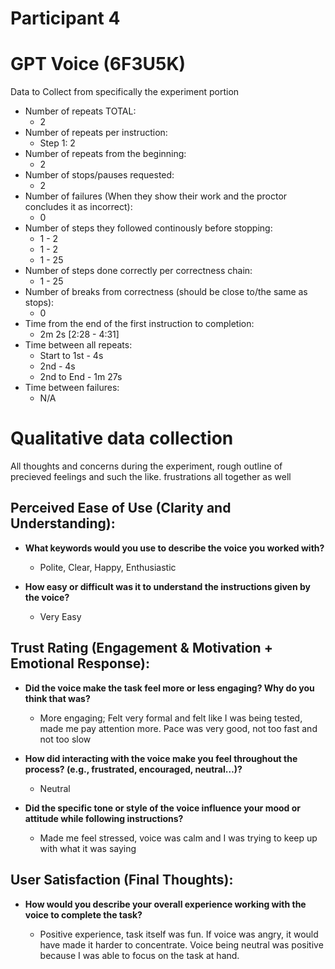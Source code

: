 # Participant 4

# GPT Voice (6F3U5K)

Data to Collect from specifically the experiment portion

- Number of repeats TOTAL:
  - 2
- Number of repeats per instruction:
  - Step 1: 2
- Number of repeats from the beginning:
  - 2
- Number of stops/pauses requested:
  - 2
- Number of failures (When they show their work and the proctor concludes it as incorrect):
  - 0
- Number of steps they followed continously before stopping:
  - 1 - 2
  - 1 - 2
  - 1 - 25
- Number of steps done correctly per correctness chain:
  - 1 - 25
- Number of breaks from correctness (should be close to/the same as stops):
  - 0
- Time from the end of the first instruction to completion:
  - 2m 2s [2:28 - 4:31]
- Time between all repeats:
  - Start to 1st - 4s
  - 2nd - 4s
  - 2nd to End - 1m 27s
- Time between failures:
  - N/A

# Qualitative data collection

All thoughts and concerns during the experiment, rough outline of precieved feelings and such the like.
frustrations all together as well

## Perceived Ease of Use (Clarity and Understanding):

- **What keywords would you use to describe the voice you worked with?**

  - Polite, Clear, Happy, Enthusiastic

- **How easy or difficult was it to understand the instructions given by the voice?**

  - Very Easy

## Trust Rating (Engagement & Motivation + Emotional Response):

- **Did the voice make the task feel more or less engaging? Why do you think that was?**

  - More engaging; Felt very formal and felt like I was being tested, made me pay attention more. Pace was very good, not too fast and not too slow

- **How did interacting with the voice make you feel throughout the process? (e.g., frustrated, encouraged, neutral…)?**

  - Neutral

- **Did the specific tone or style of the voice influence your mood or attitude while following instructions?**

  - Made me feel stressed, voice was calm and I was trying to keep up with what it was saying

## User Satisfaction (Final Thoughts):

- **How would you describe your overall experience working with the voice to complete the task?**

  - Positive experience, task itself was fun. If voice was angry, it would have made it harder to concentrate. Voice being neutral was positive because I was able to focus on the task at hand.
